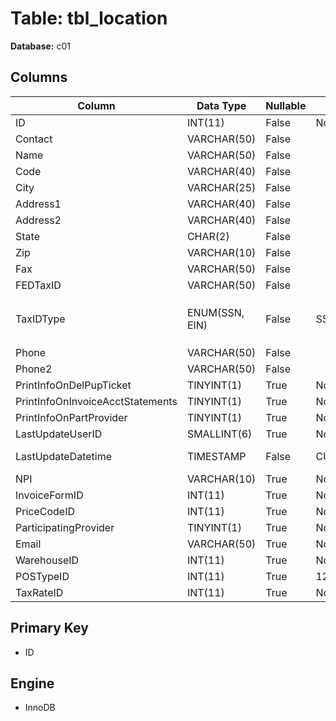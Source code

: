 # Table: tbl_location

**Database:** c01

## Columns

| Column | Data Type | Nullable | Default | Extra |
|--------|-----------|----------|---------|-------|
| ID | INT(11) | False | None | AUTO_INCREMENT |
| Contact | VARCHAR(50) | False |  | None |
| Name | VARCHAR(50) | False |  | None |
| Code | VARCHAR(40) | False |  | None |
| City | VARCHAR(25) | False |  | None |
| Address1 | VARCHAR(40) | False |  | None |
| Address2 | VARCHAR(40) | False |  | None |
| State | CHAR(2) | False |  | None |
| Zip | VARCHAR(10) | False |  | None |
| Fax | VARCHAR(50) | False |  | None |
| FEDTaxID | VARCHAR(50) | False |  | None |
| TaxIDType | ENUM(SSN, EIN) | False | SSN | `TaxIDType` ENUM('SSN', 'EIN') NOT NULL DEFAULT 'SSN' |
| Phone | VARCHAR(50) | False |  | None |
| Phone2 | VARCHAR(50) | False |  | None |
| PrintInfoOnDelPupTicket | TINYINT(1) | True | None | None |
| PrintInfoOnInvoiceAcctStatements | TINYINT(1) | True | None | None |
| PrintInfoOnPartProvider | TINYINT(1) | True | None | None |
| LastUpdateUserID | SMALLINT(6) | True | None | None |
| LastUpdateDatetime | TIMESTAMP | False | CURRENT_TIMESTAMP | ON UPDATE CURRENT_TIMESTAMP |
| NPI | VARCHAR(10) | True | None | None |
| InvoiceFormID | INT(11) | True | None | None |
| PriceCodeID | INT(11) | True | None | None |
| ParticipatingProvider | TINYINT(1) | True | None | None |
| Email | VARCHAR(50) | True | None | None |
| WarehouseID | INT(11) | True | None | None |
| POSTypeID | INT(11) | True | 12 | None |
| TaxRateID | INT(11) | True | None | None |

## Primary Key
- ID

## Engine
- InnoDB
